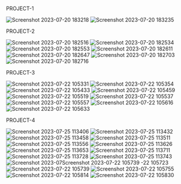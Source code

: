 PROJECT-1

![Screenshot 2023-07-20 183218](https://github.com/Sujit-Panigrahi5/MileStone_Repo/assets/128701820/aee6b78c-170c-4ec6-a604-510bdff6f031)
![Screenshot 2023-07-20 183235](https://github.com/Sujit-Panigrahi5/MileStone_Repo/assets/128701820/ca643ae0-19e6-428d-b5e1-8408b0a9f83c)


PROJECT-2

![Screenshot 2023-07-20 182516](https://github.com/Sujit-Panigrahi5/MileStone_Repo/assets/128701820/8ef0a700-d426-4dd4-9756-d2847a5b8681)
![Screenshot 2023-07-20 182534](https://github.com/Sujit-Panigrahi5/MileStone_Repo/assets/128701820/9410b7f4-4583-43fd-a32b-a515dcf18918)
![Screenshot 2023-07-20 182553](https://github.com/Sujit-Panigrahi5/MileStone_Repo/assets/128701820/43347a2b-8ff5-4285-a13e-25cd88b7e358)
![Screenshot 2023-07-20 182611](https://github.com/Sujit-Panigrahi5/MileStone_Repo/assets/128701820/e6040151-ba26-4653-bb5b-c24db753d8af)
![Screenshot 2023-07-20 182647](https://github.com/Sujit-Panigrahi5/MileStone_Repo/assets/128701820/bc22339d-0b25-4764-9052-e2242fb3d0a6)
![Screenshot 2023-07-20 182703](https://github.com/Sujit-Panigrahi5/MileStone_Repo/assets/128701820/70e2f9ad-5d9a-4eb9-b14f-fd4e8b7f39e1)
![Screenshot 2023-07-20 182716](https://github.com/Sujit-Panigrahi5/MileStone_Repo/assets/128701820/29523e26-4e12-427f-8022-2d49f86e05d0)


PROJECT-3

![Screenshot 2023-07-22 105331](https://github.com/Sujit-Panigrahi5/MileStone_Repo/assets/128701820/0f6f4762-66df-45d7-9518-71d011434716)
![Screenshot 2023-07-22 105354](https://github.com/Sujit-Panigrahi5/MileStone_Repo/assets/128701820/474ba6cd-1115-435c-ba2b-daed93a2444d)
![Screenshot 2023-07-22 105433](https://github.com/Sujit-Panigrahi5/MileStone_Repo/assets/128701820/a541965f-dab8-47b0-b06e-3f0908fe12a4)
![Screenshot 2023-07-22 105459](https://github.com/Sujit-Panigrahi5/MileStone_Repo/assets/128701820/2aaaac8b-4e11-4856-af21-247e3ee8ec45)
![Screenshot 2023-07-22 105519](https://github.com/Sujit-Panigrahi5/MileStone_Repo/assets/128701820/e1993160-5ff8-49c3-b94a-65f914966950)
![Screenshot 2023-07-22 105537](https://github.com/Sujit-Panigrahi5/MileStone_Repo/assets/128701820/dc4edd81-3e90-489c-a68f-9997c9f63ed2)
![Screenshot 2023-07-22 105557](https://github.com/Sujit-Panigrahi5/MileStone_Repo/assets/128701820/d178dce8-6982-4a6e-ab1a-632b5e89631f)
![Screenshot 2023-07-22 105616](https://github.com/Sujit-Panigrahi5/MileStone_Repo/assets/128701820/9f727e99-77f6-4b3b-b298-635e2ff7bea1)
![Screenshot 2023-07-22 105633](https://github.com/Sujit-Panigrahi5/MileStone_Repo/assets/128701820/830a0bba-25a6-4cb4-97f9-2b360d6a81c6)

PROJECT-4

![Screenshot 2023-07-25 113406](https://github.com/Sujit-Panigrahi5/MileStone_Repo/assets/128701820/42826339-7b33-41ee-accd-3b7872233d2d)
![Screenshot 2023-07-25 113432](https://github.com/Sujit-Panigrahi5/MileStone_Repo/assets/128701820/a1f00513-5991-44b4-a031-1e17ed57fbdd)
![Screenshot 2023-07-25 113458](https://github.com/Sujit-Panigrahi5/MileStone_Repo/assets/128701820/09b33e98-776e-4142-b8e6-1a88153be92c)
![Screenshot 2023-07-25 113511](https://github.com/Sujit-Panigrahi5/MileStone_Repo/assets/128701820/6caf76bb-6d03-4063-803c-fed3d34b5edf)
![Screenshot 2023-07-25 113556](https://github.com/Sujit-Panigrahi5/MileStone_Repo/assets/128701820/a3a88e82-ca25-43d9-8b6e-cbf0724d550e)
![Screenshot 2023-07-25 113626](https://github.com/Sujit-Panigrahi5/MileStone_Repo/assets/128701820/6f2dab2c-ff1a-4647-adc6-59519a7a5ba4)
![Screenshot 2023-07-25 113653](https://github.com/Sujit-Panigrahi5/MileStone_Repo/assets/128701820/a1e5e66a-72a0-44de-bbc7-e19973174d19)
![Screenshot 2023-07-25 113711](https://github.com/Sujit-Panigrahi5/MileStone_Repo/assets/128701820/f432e959-c74e-4fc4-b87a-e682c0324a0a)
![Screenshot 2023-07-25 113728](https://github.com/Sujit-Panigrahi5/MileStone_Repo/assets/128701820/883200bb-0f35-46a0-b848-d012cd7efd79)
![Screenshot 2023-07-25 113743](https://github.com/Sujit-Panigrahi5/MileStone_Repo/assets/128701820/7878e0ef-aadd-4c25-9830-753edd63f715)
![Screenshot 2023-07![Screenshot 2023-07-22 105739](https://github.com/Sujit-Panigrahi5/MileStone_Repo/assets/128701820/76313774-e94b-4570-a79d-8f7caa8162e5)
-22 105723](https://github.com/Sujit-Panigrahi5/MileStone_Repo/assets/128701820/7077b78b-8d97-4688-ad73-149e3d2da074)
![Screenshot 2023-07-22 105739](https://github.com/Sujit-Panigrahi5/MileStone_Repo/assets/128701820/7412c3e8-9e23-4d5f-bf3c-cf8b20ee3ea8)
![Screenshot 2023-07-22 105755](https://github.com/Sujit-Panigrahi5/MileStone_Repo/assets/128701820/4fe2e1dc-abb5-4e63-b035-ed81b47f478b)
![Screenshot 2023-07-22 105814](https://github.com/Sujit-Panigrahi5/MileStone_Repo/assets/128701820/0dcdcf9c-fd4f-4e08-b01f-6e98ab818ae4)
![Screenshot 2023-07-22 105830](https://github.com/Sujit-Panigrahi5/MileStone_Repo/assets/128701820/483bf028-2bd4-4abe-977b-b9b3ae969803)

